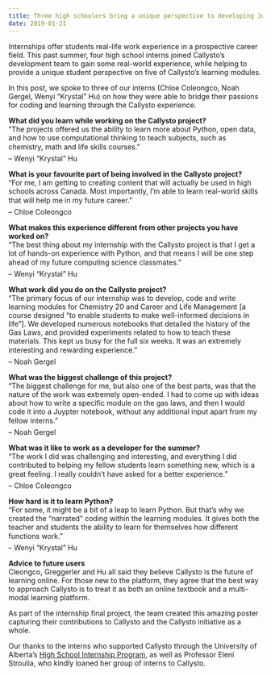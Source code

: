 ```yaml
---
title: Three high schoolers bring a unique perspective to developing Juypter notebooks
date: 2019-01-21
---
```

<p>Internships offer students real-life work experience in a prospective career field. This past summer, four high school interns joined Callysto’s development team to gain some real-world experience, while helping to provide a unique student perspective on five of Callysto’s learning modules. <br></p>


<!-- 
<div class="wp-block-image"><figure class="alignright is-resized"><img decoding="async" src="IMG_0020_web.jpg" alt="" class="wp-image-1733" width="444" height="271"><figcaption>Summer Interns (L-R): Chloe Coleongco, Noah Gergel, Wenyi “Krystal” Hu.<br>Not pictured: Abuni Gaiya</figcaption></figure></div> -->



<p>In this post, we spoke to three of our interns (Chloe Coleongco, Noah Gergel, Wenyi “Krystal” Hu) on how they were able to bridge their passions for coding and learning through the Callysto experience.</p>



<p><strong>What did you learn while working on the Callysto project? </strong><br>“The projects offered us the ability to learn more about Python, open data, and how to use computational thinking to teach subjects, such as chemistry, math and life skills courses.” <br>– Wenyi “Krystal” Hu</p>



<p><strong>What is your favourite part of being involved in the Callysto project? </strong><br>“For me, I am getting to creating content that will actually be used in high schools across Canada. Most importantly, I’m able to learn real-world skills that will help me in my future career.” <br>– Chloe Coleongco</p>

<!-- 

<div class="wp-block-image"><figure class="alignleft is-resized"><img loading="lazy" decoding="async" src="IMG_0003_web.jpg" alt="" class="wp-image-1735" width="383" height="383"><figcaption>Chloe Coleongco developing new learning modules that will be used across Canada.</figcaption></figure></div> -->



<p><strong>What makes this experience different from other projects you have worked on?</strong><br>“The best thing about my internship with the Callysto project is that I get a lot of hands-on experience with Python, and that means I will be one step ahead of my future computing science classmates.”<br>– Wenyi “Krystal” Hu</p>



<p><strong>What work did you do on the Callysto project?</strong><br>“The primary focus of our internship was to develop, code and write learning modules for Chemistry 20 and Career and Life Management [a course designed “to enable students to make well-informed decisions in life”]. We developed numerous notebooks that detailed the history of the Gas Laws, and provided experiments related to how to teach these materials. This kept us busy for the full six weeks. It was an extremely interesting and rewarding experience.”<br>– Noah Gergel </p>



<p><strong>What was the biggest challenge of this project? </strong><br>“The biggest challenge for me, but also one of the best parts, was that the nature of the work was extremely open-ended. I had to come up with ideas about how to write a specific module on the gas laws, and then I would code it into a Juypter notebook, without any additional input apart from my fellow interns.” <br>– Noah Gergel</p>



<!-- <div class="wp-block-image"><figure class="alignright is-resized"><img loading="lazy" decoding="async" src="IMG_0017_web.jpg" alt="" class="wp-image-1734" width="432" height="375"><figcaption>Noah Gergel and Wenyi “Krystal” Hu hard at work creating and coding content for Callysto modules.</figcaption></figure></div> -->



<p><strong>What was it like to work as a developer for the summer? </strong><br>“The work I did was challenging and interesting, and everything I did contributed to helping my fellow students learn something new, which is a great feeling. I really couldn’t have asked for a better experience.”<br>– Chloe Coleongco</p>



<p><strong>How hard is it to learn Python?</strong><br>“For some, it might be a bit of a leap to learn Python. But that’s why we created the “narrated” coding within the learning modules. It gives both the teacher and students the ability to learn for themselves how different functions work.”<br>– Wenyi “Krystal” Hu </p>



<p><strong>Advice to future users</strong><br>Cleongco, Greggerler and Hu all said they believe Callysto is the future of learning online. For those new to the platform, they agree that the best way to approach Callysto is to treat it as both an online textbook and a multi-modal learning platform. </p>



<p>As part of the internship final project, the team created this amazing poster capturing their contributions to Callysto and the Callysto initiative as a whole.</p>



<!-- <div class="wp-block-image"><figure class="aligncenter"><img decoding="async" src="Callysto-HIP-Poster-_web.jpg" alt="" class="wp-image-1745"></figure></div> -->



<p>Our thanks to the interns who supported Callysto through the University of Alberta’s <a href="https://www.ualberta.ca/computing-science/explore/hs-internships" target="_blank" rel="noreferrer noopener" aria-label="High School Internship Program (opens in a new tab)">High School Internship Program</a>, as well as Professor Eleni Stroulia, who kindly loaned her group of interns to Callysto.</p>